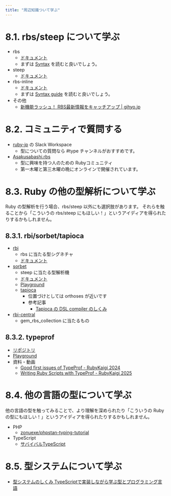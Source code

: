 ```yaml
---
title: "周辺知識ついて学ぶ"
---
```


# 8.1. rbs/steep について学ぶ

- rbs
  - [ドキュメント](https://github.com/ruby/rbs/tree/master/docs)
  - まずは [Syntax](https://github.com/ruby/rbs/blob/master/docs/syntax.md) を読むと良いでしょう。
- steep
  - [ドキュメント](https://github.com/soutaro/steep?tab=readme-ov-file#docs)
- rbs-inline
  - [ドキュメント](https://github.com/soutaro/rbs-inline/wiki)
  - まずは [Syntax guide](https://github.com/soutaro/rbs-inline/wiki/Syntax-guide) を読むと良いでしょう。
- その他
  - [新機能ラッシュ！ RBS最新情報をキャッチアップ | gihyo.jp](https://gihyo.jp/article/2024/01/ruby3.3-rbs)

# 8.2. コミュニティで質問する

- [ruby-jp](https://ruby-jp.github.io/) の Slack Workspace
  - 型についての質問なら #type チャンネルがおすすめです。
- [Asakusabashi.rbs](https://asakusa-bashi-rbs.connpass.com/)
  - 型に興味を持つ人のための Rubyコミュニティ
  - 第一木曜と第三木曜の晩にオンラインで開催されています。

# 8.3. Ruby の他の型解析について学ぶ

Ruby の型解析を行う場合、rbs/steep 以外にも選択肢があります。
それらを触ることから「こういうの rbs/steep にもほしい！」というアイディアを得られたりするかもしれません。

## 8.3.1. rbi/sorbet/tapioca

- [rbi](https://github.com/Shopify/rbi)
  - rbs に当たる型シグネチャ
  - [ドキュメント](https://sorbet.org/docs/rbi)
- [sorbet](https://github.com/sorbet/sorbet)
  - steep に当たる型解析機
  - [ドキュメント](https://sorbet.org/docs/overview)
  - [Playground](https://sorbet.run/)
  - [tapioca](https://github.com/Shopify/tapioca)
    - 位置づけとしては orthoses が近いです
    - 参考記事
      - [Tapioca の DSL compiler のしくみ](https://qiita.com/tomoasleep/items/a9b8a7a7bbdab9bc7a44)
- [rbi-central](https://github.com/Shopify/rbi-central)
  - gem_rbs_collection に当たるもの

## 8.3.2. typeprof

- [リポジトリ](https://github.com/ruby/typeprof)
- [Playground](https://mame.github.io/typeprof-playground/)
- 資料・動画
  - [Good first issues of TypeProf - RubyKaigi 2024](https://rubykaigi.org/2024/presentations/mametter.html)
  - [Writing Ruby Scripts with TypeProf - RubyKaigi 2025](https://rubykaigi.org/2025/presentations/mametter.html)

# 8.4. 他の言語の型について学ぶ

他の言語の型を触ってみることで、より理解を深められたり「こういうの Ruby の型にもほしい！」というアイディアを得られたりするかもしれません。

- PHP
  - [zonuexe/phpstan-typing-tutorial](https://github.com/zonuexe/phpstan-typing-tutorial)
- TypeScript
  - [サバイバルTypeScript](https://typescriptbook.jp/)

# 8.5. 型システムについて学ぶ

- [型システムのしくみ TypeScriptで実装しながら学ぶ型とプログラミング言語](https://www.lambdanote.com/products/type-systems)
